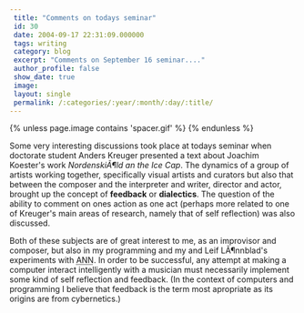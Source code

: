 ```yaml
---
 title: "Comments on todays seminar"
 id: 30
 date: 2004-09-17 22:31:09.000000
 tags: writing
 category: blog
 excerpt: "Comments on September 16 seminar...."
 author_profile: false
 show_date: true
 image: 
 layout: single
 permalink: /:categories/:year/:month/:day/:title/
---
```

{% unless page.image contains 'spacer.gif' %}
{% endunless %}

Some very interesting discussions took place at todays seminar when doctorate student Anders Kreuger presented a text about Joachim Koester's work <cite>NordenskiÃ¶ld an the Ice Cap</cite>. The dynamics of a group of artists working together, specifically visual artists and curators but also that between the composer and the interpreter and writer, director and actor, brought up the concept of <b>feedback</b> or <b>dialectics</b>. The question of the ability to comment on ones action as one act (perhaps more related to one of Kreuger's main areas of research, namely that of self reflection) was also discussed.

Both of these subjects are of great interest to me, as an improvisor and composer, but also in my programming and my and Leif LÃ¶nnblad's experiments with <acronym title="Artificial Neural Networks">ANN</acronym>. In order to be successful, any attempt at making a computer interact intelligently with a musician must necessarily implement some kind of self reflection and feedback. (In the context of computers and programming I believe that feedback is the term most apropriate as its origins are from cybernetics.)
